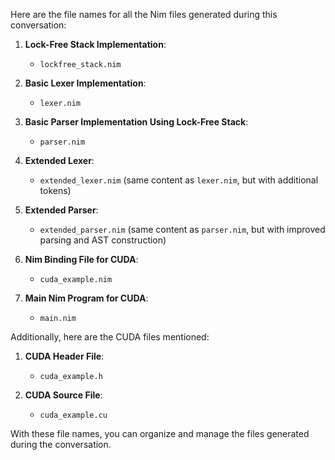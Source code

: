 Here are the file names for all the Nim files generated during this conversation:

1. **Lock-Free Stack Implementation**:
    - `lockfree_stack.nim`

2. **Basic Lexer Implementation**:
    - `lexer.nim`

3. **Basic Parser Implementation Using Lock-Free Stack**:
    - `parser.nim`

4. **Extended Lexer**:
    - `extended_lexer.nim` (same content as `lexer.nim`, but with additional tokens)

5. **Extended Parser**:
    - `extended_parser.nim` (same content as `parser.nim`, but with improved parsing and AST construction)

6. **Nim Binding File for CUDA**:
    - `cuda_example.nim`

7. **Main Nim Program for CUDA**:
    - `main.nim`

Additionally, here are the CUDA files mentioned:

1. **CUDA Header File**:
    - `cuda_example.h`

2. **CUDA Source File**:
    - `cuda_example.cu`

With these file names, you can organize and manage the files generated during the conversation.
